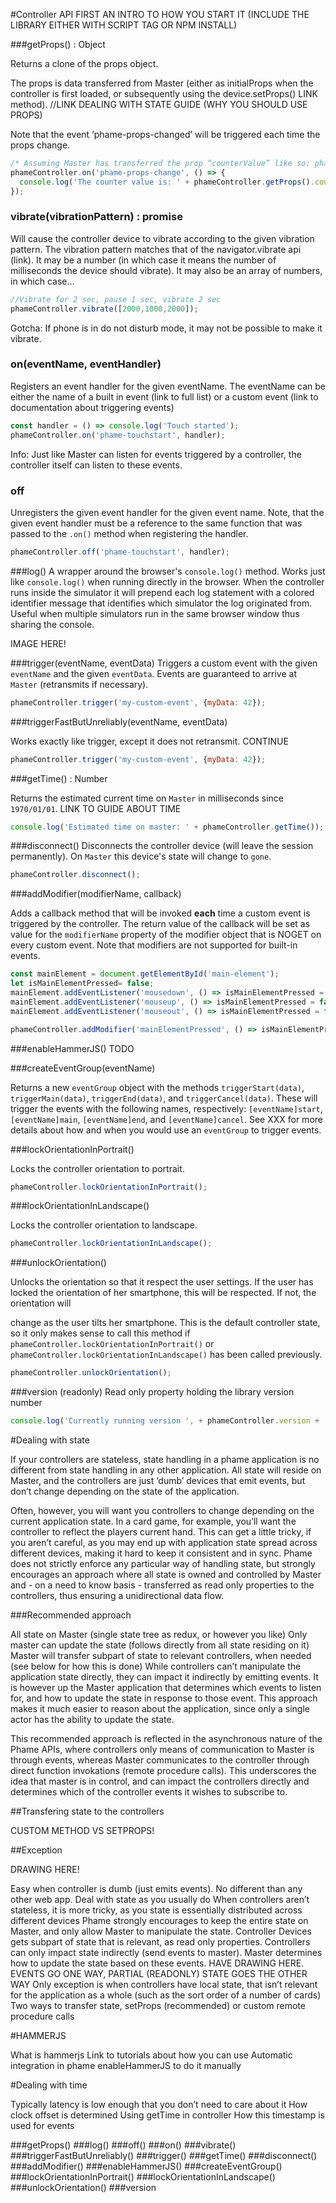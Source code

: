 #Controller API
FIRST AN INTRO TO HOW YOU START IT (INCLUDE THE LIBRARY EITHER WITH SCRIPT TAG OR NPM INSTALL)


###getProps() : Object

Returns a clone of the props object. 


The props is data transferred from Master (either as initialProps when the controller is first loaded, or subsequently using the device.setProps() LINK method). //LINK DEALING WITH STATE GUIDE (WHY YOU SHOULD USE PROPS)

Note that the event ‘phame-props-changed’ will be triggered each time the props change.

```javascript
/* Assuming Master has transferred the prop “counterValue” like so: phame.device.setProps({counterValue: 3}); */
phameController.on('phame-props-change', () => {
  console.log('The counter value is: ' + phameController.getProps().counterValue);
});
```

### vibrate(vibrationPattern) : promise
Will cause the controller device to vibrate according to the given vibration pattern. The vibration pattern matches that of the navigator.vibrate api (link). It may be a number (in which case it means the number of milliseconds the device should vibrate). It may also be an array of numbers, in which case...

```javascript
//Vibrate for 2 sec, pause 1 sec, vibrate 2 sec
phameController.vibrate([2000,1000,2000]);
```

<aside class=“warning”>
Gotcha: If phone is in do not disturb mode, it may not be possible to make it vibrate.
</aside>

### on(eventName, eventHandler)
Registers an event handler for the given eventName. The eventName can be either the name of a built in event (link to full list) or a custom event (link to documentation about triggering events)

```javascript
const handler = () => console.log('Touch started');
phameController.on('phame-touchstart', handler);
```

Info: Just like Master can listen for events triggered by a controller, the controller itself can listen to these events. 

### off
Unregisters the given event handler for the given event name. Note, that the given event handler must be a reference to the same function that was passed to the `.on()` method when registering the handler.

```javascript
phameController.off('phame-touchstart', handler);
```

###log()
A wrapper around the browser's `console.log()` method. Works just like `console.log()` when running directly in the browser. When the controller runs inside the simulator it will prepend each log statement with a colored identifier message that identifies which simulator the log originated from. Useful when multiple simulators run in the same browser window thus sharing the console.

IMAGE HERE!

###trigger(eventName, eventData)
Triggers a custom event with the given `eventName` and the given `eventData`. Events are guaranteed to arrive at `Master` (retransmits if necessary).

```javascript
phameController.trigger('my-custom-event', {myData: 42});
```

###triggerFastButUnreliably(eventName, eventData) 

Works exactly like trigger, except it does not retransmit. CONTINUE

```javascript
phameController.trigger('my-custom-event', {myData: 42});
```



###getTime() : Number

Returns the estimated current time on `Master` in milliseconds since `1970/01/01`. LINK TO GUIDE ABOUT TIME

```javascript
console.log('Estimated time on master: ' + phameController.getTime());

```

###disconnect()
Disconnects the controller device (will leave the session permanently). On `Master` this device's state will change to `gone`.

```javascript
phameController.disconnect();
```

###addModifier(modifierName, callback)

Adds a callback method that will be invoked **each** time a custom event is triggered by the controller. The return value of the callback will be set as value for the `modifierName` property of the modifier object that is NOGET on every custom event. Note that modifiers are not supported for built-in events.

```javascript
const mainElement = document.getElementById('main-element');
let isMainElementPressed= false;
mainElement.addEventListener('mousedown', () => isMainElementPressed = true);
mainElement.addEventListener('mouseup', () => isMainElementPressed = false);
mainElement.addEventListener('mouseout', () => isMainElementPressed = false);

phameController.addModifier('mainElementPressed', () => isMainElementPressed)’
```

###enableHammerJS()
TODO

###createEventGroup(eventName)

Returns a new `eventGroup` object with the methods `triggerStart(data)`, `triggerMain(data)`, `triggerEnd(data)`, and `triggerCancel(data)`. These will trigger the events with the following names, respectively: `[eventName]start`, `[eventName]main`, `[eventName]end`, and `[eventName]cancel`. See XXX for more details about how and when you would use an `eventGroup` to trigger events.



###lockOrientationInPortrait()

Locks the controller orientation to portrait.

```javascript
phameController.lockOrientationInPortrait();
```

###lockOrientationInLandscape()

Locks the controller orientation to landscape.
```javascript
phameController.lockOrientationInLandscape();
```

###unlockOrientation()

Unlocks the orientation so that it respect the user settings. If the user has locked the orientation of her smartphone, this will be respected. If not, the orientation will

change as the user tilts her smartphone. This is the default controller state, so it only makes sense to call this method if `phameController.lockOrientationInPortrait()` or `phameController.lockOrientationInLandscape()` has been called previously.

```javascript
phameController.unlockOrientation();
```

###version (readonly)
Read only property holding the library version number

```javascript
console.log('Currently running version ', + phameController.version + ' of phameController.js');
```



#Dealing with state

If your controllers are stateless, state handling in a phame application is no different from state handling in any other application. All state will reside on Master, and the controllers are just ‘dumb’ devices that emit events, but don’t change depending on the state of the application.



Often, however, you will want you controllers to change depending on the current application state. In a card game, for example, you’ll want the controller to reflect the players current hand. This can get a little tricky, if you aren’t careful, as you may end up with application state spread across different devices, making it hard to keep it consistent and in sync. Phame does not strictly enforce any particular way of handling state, but strongly encourages an approach where all state is owned and controlled by Master and - on a need to know basis - transferred as read only properties to the controllers, thus ensuring a unidirectional data flow.



###Recommended approach

All state on Master (single state tree as redux, or however you like)
Only master can update the state (follows directly from all state residing on it)
Master will transfer subpart of state to relevant controllers, when needed (see below for how this is done)
While controllers can’t manipulate the application state directly, they can impact it indirectly by emitting events. It is however up the Master application that determines which events to listen for, and how to update the state in response to those event. This approach makes it much easier to reason about the application, since only a single actor has the ability to update the state.


This recommended approach is reflected in the asynchronous nature of the Phame APIs, where controllers only means of communication to Master is through events, whereas Master communicates to the controller through direct function invokations (remote procedure calls). This underscores the idea that master is in control, and can impact the controllers directly and determines which of the controller events it wishes to subscribe to.



##Transfering state to the controllers

CUSTOM METHOD VS SETPROPS!



##Exception



DRAWING HERE!



Easy when controller is dumb (just emits events). No different than any other web app. Deal with state as you usually do
When controllers aren’t stateless, it is more tricky, as you state is essentially distributed across different devices
Phame strongly encourages to keep the entire state on Master, and only allow Master to manipulate the state. Controller Devices gets subpart of state that is relevant, as read only properties. Controllers can only impact state indirectly (send events to master). Master determines how to update the state based on these events.
HAVE DRAWING HERE. EVENTS GO ONE WAY, PARTIAL (READONLY) STATE GOES THE OTHER WAY
Only exception is when controllers have local state, that isn’t relevant for the application as a whole (such as the sort order of a number of cards)
Two ways to transfer state, setProps (recommended) or custom remote procedure calls


#HAMMERJS

What is hammerjs
Link to tutorials about how you can use
Automatic integration in phame
enableHammerJS to do it manually


#Dealing with time

Typically latency is low enough that you don’t need to care about it
How clock offset is determined
Using getTime in controller
How this timestamp is used for events






###getProps()
###log()
###off()
###on()
###vibrate()
###triggerFastButUnreliably() 
###trigger()
###getTime()
###disconnect()
###addModifier()
###enableHammerJS()
###createEventGroup()
###lockOrientationInPortrait()
###lockOrientationInLandscape()
###unlockOrientation()
###version